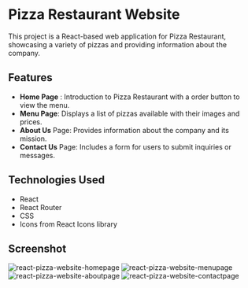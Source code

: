 # Pizza Restaurant Website

This project is a React-based web application for Pizza Restaurant, showcasing a variety of pizzas and providing information about the company.

## Features
* **Home Page** : Introduction to Pizza Restaurant with a order button to view the menu.
* **Menu Page**: Displays a list of pizzas available with their images and prices.
* **About Us** Page: Provides information about the company and its mission.
* **Contact Us** Page: Includes a form for users to submit inquiries or messages.

## Technologies Used
* React
* React Router
* CSS
* Icons from React Icons library

## Screenshot
![react-pizza-website-homepage](https://github.com/zeynepustundag/React-Restaurant-Website/assets/127101081/4c71ab54-94ce-472c-a0e7-e88363705965)
![react-pizza-website-menupage](https://github.com/zeynepustundag/React-Restaurant-Website/assets/127101081/80bdbf86-4f9e-41f0-954c-fc7786ec5432)
![react-pizza-website-aboutpage](https://github.com/zeynepustundag/React-Restaurant-Website/assets/127101081/a248b893-3345-4b5b-9ddd-c82289e9b683)
![react-pizza-website-contactpage](https://github.com/zeynepustundag/React-Restaurant-Website/assets/127101081/863b0645-cd73-4e90-a5ca-f293d5b29078)
